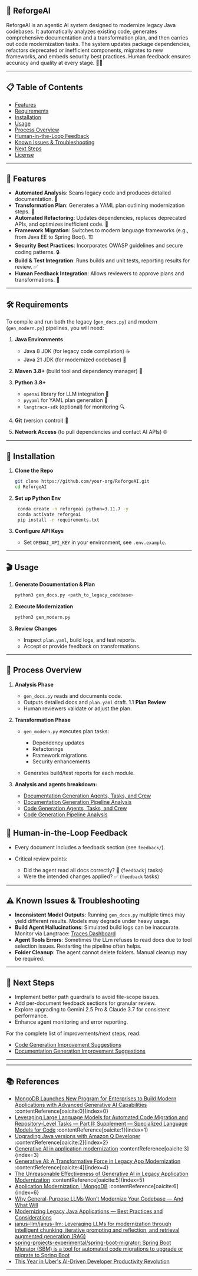 ## 🚀 ReforgeAI

ReforgeAI is an agentic AI system designed to modernize legacy Java codebases. It automatically analyzes existing code, generates comprehensive documentation and a transformation plan, and then carries out code modernization tasks. The system updates package dependencies, refactors deprecated or inefficient components, migrates to new frameworks, and embeds security best practices. Human feedback ensures accuracy and quality at every stage. 🤖✨

---

## 📋 Table of Contents

* [Features](#-features)
* [Requirements](#-requirements)
* [Installation](#-installation)
* [Usage](#-usage)
* [Process Overview](#-process-overview)
* [Human-in-the-Loop Feedback](#-human-in-the-loop-feedback)
* [Known Issues & Troubleshooting](#-known-issues--troubleshooting)
* [Next Steps](#-next-steps)
* [License](#-license)

---

## 🔧 Features

* **Automated Analysis**: Scans legacy code and produces detailed documentation. 📄
* **Transformation Plan**: Generates a YAML plan outlining modernization steps. 📝
* **Automated Refactoring**: Updates dependencies, replaces deprecated APIs, and optimizes inefficient code. 🔄
* **Framework Migration**: Switches to modern language frameworks (e.g., from Java EE to Spring Boot). 🏗️
* **Security Best Practices**: Incorporates OWASP guidelines and secure coding patterns. 🔒
* **Build & Test Integration**: Runs builds and unit tests, reporting results for review. ✅
* **Human Feedback Integration**: Allows reviewers to approve plans and transformations. 👥

---

## 🛠️ Requirements

To compile and run both the legacy (`gen_docs.py`) and modern (`gen_modern.py`) pipelines, you will need:

1. **Java Environments**

   * Java 8 JDK (for legacy code compilation) ☕
   * Java 21 JDK (for modernized codebase) 🔧
2. **Maven 3.8+** (build tool and dependency manager) 🎯
3. **Python 3.8+**

   * `openai` library for LLM integration 🤖
   * `pyyaml` for YAML plan generation 📨
   * `langtrace-sdk` (optional) for monitoring 🔍
4. **Git** (version control) 🐙
5. **Network Access** (to pull dependencies and contact AI APIs) 🌐

---

## 🚀 Installation

1. **Clone the Repo**

   ```bash
   git clone https://github.com/your-org/ReforgeAI.git
   cd ReforgeAI
   ```
2. **Set up Python Env**

   ```bash
    conda create -n reforgeai python=3.11.7 -y
    conda activate reforgeai
    pip install -r requirements.txt
   ```
3. **Configure API Keys**

   * Set `OPENAI_API_KEY` in your environment, see ```.env.example```.

---

## 🎬 Usage

1. **Generate Documentation & Plan**

   ```bash
   python3 gen_docs.py <path_to_legacy_codebase>
   ```
2. **Execute Modernization**

   ```bash
   python3 gen_modern.py
   ```
3. **Review Changes**

   * Inspect `plan.yaml`, build logs, and test reports.
   * Accept or provide feedback on transformations.

---

## 🔄 Process Overview

1. **Analysis Phase**

   * `gen_docs.py` reads and documents code.
   * Outputs detailed docs and `plan.yaml` draft.
1.1 **Plan Review**
   * Human reviewers validate or adjust the plan.

3. **Transformation Phase**

   * `gen_modern.py` executes plan tasks:

     * Dependency updates
     * Refactorings
     * Framework migrations
     * Security enhancements
   * Generates build/test reports for each module.

4. **Analysis and agents breakdown:**
   * [Documentation Generation Agents, Tasks, and Crew](https://github.com/gsantopaolo/reforge-ai/blob/main/docs/documentation_crew.md)
   * [Documentation Generation Pipeline Analysis](https://github.com/gsantopaolo/reforge-ai/blob/main/docs/documentation_generation.md)
   * [Code Generation Agents, Tasks, and Crew](https://github.com/gsantopaolo/reforge-ai/blob/main/docs/gen_code_crew.md)
   * [Code Generation Pipeline Analysis](https://github.com/gsantopaolo/reforge-ai/blob/main/docs/gen_code_generation.md)


## 📝 Human-in-the-Loop Feedback

* Every document includes a feedback section (see `feedback/`).
* Critical review points:

  * Did the agent read all docs correctly? 🧐 (`feedbackj` tasks)
  * Were the intended changes applied? ✅ (`feedback` tasks)

---

## ⚠️ Known Issues & Troubleshooting

* **Inconsistent Model Outputs**: Running `gen_docs.py` multiple times may yield different results. Models may degrade under heavy usage.
* **Build Agent Hallucinations**: Simulated build logs can be inaccurate. Monitor via Langtrace: [Traces Dashboard](https://app.langtrace.ai/project/cmadwbajj0007yfqm1yefsv96/traces)
* **Agent Tools Errors**: Sometimes the LLm refuses to read docs due to tool selection issues. Restarting the pipeline often helps.
* **Folder Cleanup**: The agent cannot delete folders. Manual cleanup may be required.

---

## 🚧 Next Steps

* Implement better path guardrails to avoid file-scope issues.
* Add per-document feedback sections for granular review.
* Explore upgrading to Gemini 2.5 Pro & Claude 3.7 for consistent performance.
* Enhance agent monitoring and error reporting.

For the complete list of improvements/next steps, read:
- [Code Generation Improvement Suggestions](https://github.com/gsantopaolo/reforge-ai/blob/main/docs/gen_code_improvements.md)
- [Documentation Generation Improvement Suggestions](https://github.com/gsantopaolo/reforge-ai/blob/main/docs/documentation_improvements.md)
---

---

## 📚 References
- [MongoDB Launches New Program for Enterprises to Build Modern Applications with Advanced Generative AI Capabilities](https://www.mongodb.com/press/mongodb-launches-new-program-for-enterprises-to-build-modern-applications-with-advanced-generative-ai-capabilities) :contentReference[oaicite:0]{index=0}
- [Leveraging Large Language Models for Automated Code Migration and Repository-Level Tasks — Part II: Supplement — Specialized Language Models for Code](https://medium.com/@jelkhoury880/leveraging-large-language-models-for-automated-code-migration-and-repository-level-tasks-part-ii-24d23c3cc7a0) :contentReference[oaicite:1]{index=1}
- [Upgrading Java versions with Amazon Q Developer](https://docs.aws.amazon.com/amazonq/latest/qdeveloper-ug/code-transformation.html) :contentReference[oaicite:2]{index=2}
- [Generative AI in application modernization](https://www.ibm.com/think/topics/generative-ai-for-application-modernization) :contentReference[oaicite:3]{index=3}
- [Generative AI: A Transformative Force in Legacy App Modernization](https://www.nttdata.com/global/en/insights/focus/2025/generative-ai-a-transformative-force-in-legacy-app-modernization) :contentReference[oaicite:4]{index=4}
- [The Unreasonable Effectiveness of Generative AI in Legacy Application Modernization](https://medium.com/@adnanmasood/the-unreasonable-effectiveness-of-generative-ai-in-legacy-application-modernization-0e81d294f894) :contentReference[oaicite:5]{index=5}
- [Application Modernization | MongoDB](https://www.mongodb.com/resources/solutions/use-cases/application-modernization) :contentReference[oaicite:6]{index=6}
- [Why General-Purpose LLMs Won’t Modernize Your Codebase — And What Will](https://medium.com/@jelkhoury880/why-general-purpose-llms-wont-modernize-your-codebase-and-what-will-eaf768481d38)
- [Modernizing Legacy Java Applications — Best Practices and Considerations](https://medium.com/@AlexanderObregon/modernizing-legacy-java-applications-best-practices-and-considerations-a01b3b52ee7a)
- [janus-llm/janus-llm: Leveraging LLMs for modernization through intelligent chunking, iterative prompting and reflection, and retrieval augmented generation (RAG)](https://github.com/janus-llm/janus-llm)
- [spring-projects-experimental/spring-boot-migrator: Spring Boot Migrator (SBM) is a tool for automated code migrations to upgrade or migrate to Spring Boot](https://github.com/spring-projects-experimental/spring-boot-migrator)
- [This Year in Uber's AI-Driven Developer Productivity Revolution](https://www.youtube.com/watch?v=jp-fBw07r7c)  


---